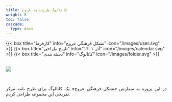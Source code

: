 ```yaml
---
title: کاتالوگ طرح‌نامه عروج
weight: 8
toc: false
cascade:
  type: docs
---
```


<div class="detail">
{{< box title="کارفرما" info="تشکل فرهنگی عروج" icon="/images/user.svg" >}}
{{< box title="تاریخ طراحی" info="آذر ۱۴۰۱" icon="/images/calendar.svg" >}}
{{< box title="دسته بندی" info="کاتالوگ" icon="/images/folder.svg" >}}
</div>

<br/>

![](https://hoseinfm.ir/wp-content/uploads/2023/07/CK02-mockup1-scaled.jpg)

<br/>

<p style="text-align: justify;">
در این پروژه به سفارش «تشکل فرهنگی عروج» یک کاتالوگ برای طرح نامه مرکز تفریحی این مجموعه طراحی کردم.
</p>